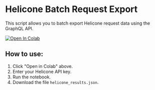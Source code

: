 # Helicone Batch Request Export

This script allows you to batch export Helicone request data using the GraphQL API.

<a href="https://colab.research.google.com/github/jamesmurdza/helicone-export/blob/main/Export_Helicone_Data.ipynb" target="_blank">
  <img src="https://colab.research.google.com/assets/colab-badge.svg" alt="Open In Colab" />
</a>

## How to use:
1. Click "Open in Colab" above.
2. Enter your Helicone API key.
3. Run the notebook.
4. Download the file `helicone_results.json`.
